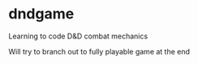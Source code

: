 # dndgame
Learning to code D&amp;D combat mechanics

Will try to branch out to fully playable game at the end

